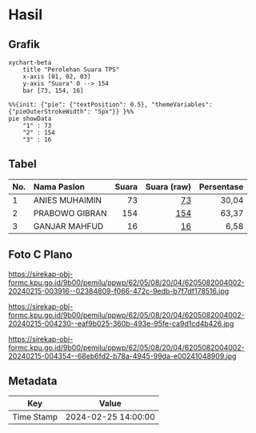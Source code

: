 # Hasil

## Grafik

```mermaid
xychart-beta
    title "Perolehan Suara TPS"
    x-axis [01, 02, 03]
    y-axis "Suara" 0 --> 154
    bar [73, 154, 16]
```

```mermaid
%%{init: {"pie": {"textPosition": 0.5}, "themeVariables": {"pieOuterStrokeWidth": "5px"}} }%%
pie showData
    "1" : 73
    "2" : 154
    "3" : 16
```

## Tabel

| No. | Nama Paslon    | Suara | Suara (raw) | Persentase |
|:--- |:-------------- | -----:| -----------:| ----------:|
| 1   | ANIES MUHAIMIN | 73    | [73][p-1]   | 30,04      |
| 2   | PRABOWO GIBRAN | 154   | [154][p-2]  | 63,37      |
| 3   | GANJAR MAHFUD  | 16    | [16][p-3]   | 6,58       |


[p-1]: https://github.com/gigit-pemilu/pemilu-2024-62-kalimantan-tengah/blob/main/pilpres/hitung-suara/sub/62-kalimantan-tengah/sub/05-barito-utara/sub/08-teweh-selatan/sub/2004-bintang-ninggi-ii/sub/002-tps/sub/paslon-1.txt
[p-2]: https://github.com/gigit-pemilu/pemilu-2024-62-kalimantan-tengah/blob/main/pilpres/hitung-suara/sub/62-kalimantan-tengah/sub/05-barito-utara/sub/08-teweh-selatan/sub/2004-bintang-ninggi-ii/sub/002-tps/sub/paslon-2.txt
[p-3]: https://github.com/gigit-pemilu/pemilu-2024-62-kalimantan-tengah/blob/main/pilpres/hitung-suara/sub/62-kalimantan-tengah/sub/05-barito-utara/sub/08-teweh-selatan/sub/2004-bintang-ninggi-ii/sub/002-tps/sub/paslon-3.txt

## Foto C Plano

https://sirekap-obj-formc.kpu.go.id/9b00/pemilu/ppwp/62/05/08/20/04/6205082004002-20240215-003916--02384809-f066-472c-9edb-b7f7df178516.jpg

https://sirekap-obj-formc.kpu.go.id/9b00/pemilu/ppwp/62/05/08/20/04/6205082004002-20240215-004230--eaf9b025-360b-493e-95fe-ca9d1cd4b426.jpg

https://sirekap-obj-formc.kpu.go.id/9b00/pemilu/ppwp/62/05/08/20/04/6205082004002-20240215-004354--68eb6fd2-b78a-4945-99da-e00241048909.jpg


## Metadata

| Key        | Value               |
| ---------- | ------------------- |
| Time Stamp | 2024-02-25 14:00:00 |



